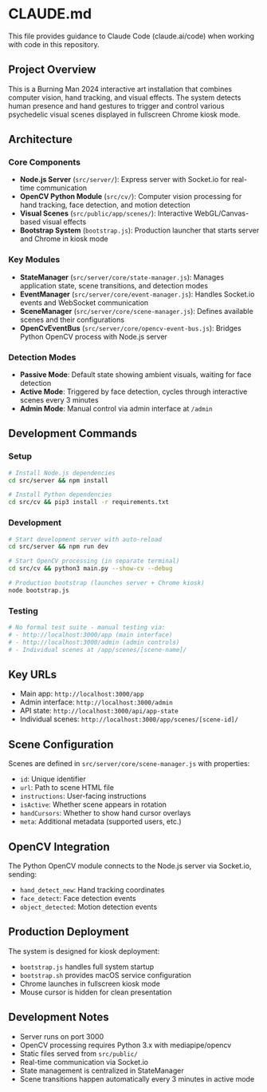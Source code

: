 # CLAUDE.md

This file provides guidance to Claude Code (claude.ai/code) when working with code in this repository.

## Project Overview

This is a Burning Man 2024 interactive art installation that combines computer vision, hand tracking, and visual effects. The system detects human presence and hand gestures to trigger and control various psychedelic visual scenes displayed in fullscreen Chrome kiosk mode.

## Architecture

### Core Components

- **Node.js Server** (`src/server/`): Express server with Socket.io for real-time communication
- **OpenCV Python Module** (`src/cv/`): Computer vision processing for hand tracking, face detection, and motion detection
- **Visual Scenes** (`src/public/app/scenes/`): Interactive WebGL/Canvas-based visual effects
- **Bootstrap System** (`bootstrap.js`): Production launcher that starts server and Chrome in kiosk mode

### Key Modules

- **StateManager** (`src/server/core/state-manager.js`): Manages application state, scene transitions, and detection modes
- **EventManager** (`src/server/core/event-manager.js`): Handles Socket.io events and WebSocket communication
- **SceneManager** (`src/server/core/scene-manager.js`): Defines available scenes and their configurations
- **OpenCvEventBus** (`src/server/core/opencv-event-bus.js`): Bridges Python OpenCV process with Node.js server

### Detection Modes

- **Passive Mode**: Default state showing ambient visuals, waiting for face detection
- **Active Mode**: Triggered by face detection, cycles through interactive scenes every 3 minutes
- **Admin Mode**: Manual control via admin interface at `/admin`

## Development Commands

### Setup
```bash
# Install Node.js dependencies
cd src/server && npm install

# Install Python dependencies  
cd src/cv && pip3 install -r requirements.txt
```

### Development
```bash
# Start development server with auto-reload
cd src/server && npm run dev

# Start OpenCV processing (in separate terminal)
cd src/cv && python3 main.py --show-cv --debug

# Production bootstrap (launches server + Chrome kiosk)
node bootstrap.js
```

### Testing
```bash
# No formal test suite - manual testing via:
# - http://localhost:3000/app (main interface)
# - http://localhost:3000/admin (admin controls)
# - Individual scenes at /app/scenes/[scene-name]/
```

## Key URLs

- Main app: `http://localhost:3000/app`
- Admin interface: `http://localhost:3000/admin`
- API state: `http://localhost:3000/api/app-state`
- Individual scenes: `http://localhost:3000/app/scenes/[scene-id]/`

## Scene Configuration

Scenes are defined in `src/server/core/scene-manager.js` with properties:
- `id`: Unique identifier
- `url`: Path to scene HTML file
- `instructions`: User-facing instructions
- `isActive`: Whether scene appears in rotation
- `handCursors`: Whether to show hand cursor overlays
- `meta`: Additional metadata (supported users, etc.)

## OpenCV Integration

The Python OpenCV module connects to the Node.js server via Socket.io, sending:
- `hand_detect_new`: Hand tracking coordinates
- `face_detect`: Face detection events
- `object_detected`: Motion detection events

## Production Deployment

The system is designed for kiosk deployment:
- `bootstrap.js` handles full system startup
- `bootstrap.sh` provides macOS service configuration
- Chrome launches in fullscreen kiosk mode
- Mouse cursor is hidden for clean presentation

## Development Notes

- Server runs on port 3000
- OpenCV processing requires Python 3.x with mediapipe/opencv
- Static files served from `src/public/`
- Real-time communication via Socket.io
- State management is centralized in StateManager
- Scene transitions happen automatically every 3 minutes in active mode